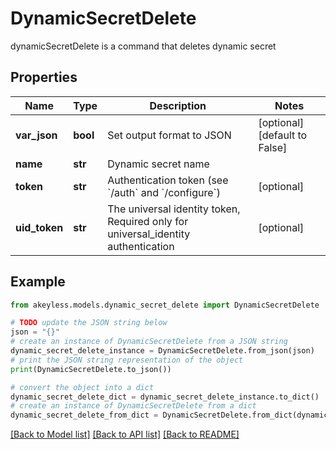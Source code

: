 # DynamicSecretDelete

dynamicSecretDelete is a command that deletes dynamic secret

## Properties

Name | Type | Description | Notes
------------ | ------------- | ------------- | -------------
**var_json** | **bool** | Set output format to JSON | [optional] [default to False]
**name** | **str** | Dynamic secret name | 
**token** | **str** | Authentication token (see &#x60;/auth&#x60; and &#x60;/configure&#x60;) | [optional] 
**uid_token** | **str** | The universal identity token, Required only for universal_identity authentication | [optional] 

## Example

```python
from akeyless.models.dynamic_secret_delete import DynamicSecretDelete

# TODO update the JSON string below
json = "{}"
# create an instance of DynamicSecretDelete from a JSON string
dynamic_secret_delete_instance = DynamicSecretDelete.from_json(json)
# print the JSON string representation of the object
print(DynamicSecretDelete.to_json())

# convert the object into a dict
dynamic_secret_delete_dict = dynamic_secret_delete_instance.to_dict()
# create an instance of DynamicSecretDelete from a dict
dynamic_secret_delete_from_dict = DynamicSecretDelete.from_dict(dynamic_secret_delete_dict)
```
[[Back to Model list]](../README.md#documentation-for-models) [[Back to API list]](../README.md#documentation-for-api-endpoints) [[Back to README]](../README.md)


